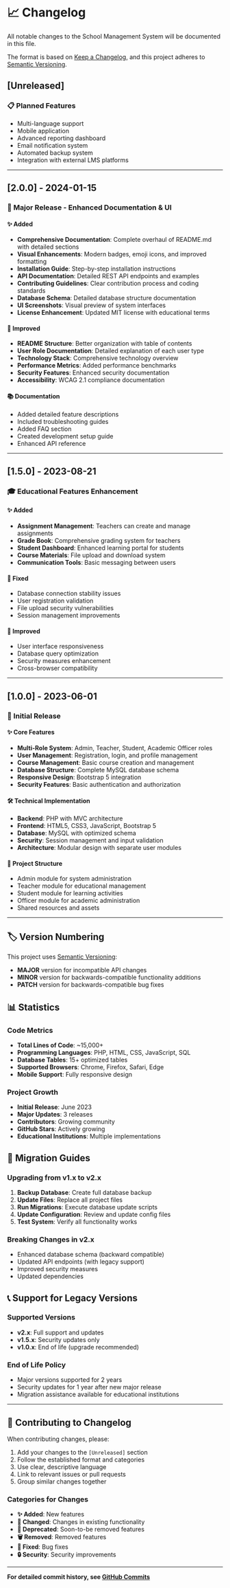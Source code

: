 # 📈 Changelog

All notable changes to the School Management System will be documented in this file.

The format is based on [Keep a Changelog](https://keepachangelog.com/en/1.0.0/),
and this project adheres to [Semantic Versioning](https://semver.org/spec/v2.0.0.html).

## [Unreleased]

### 📋 Planned Features
- Multi-language support
- Mobile application
- Advanced reporting dashboard
- Email notification system
- Automated backup system
- Integration with external LMS platforms

---

## [2.0.0] - 2024-01-15

### 🎉 Major Release - Enhanced Documentation & UI

#### ✨ Added
- **Comprehensive Documentation**: Complete overhaul of README.md with detailed sections
- **Visual Enhancements**: Modern badges, emoji icons, and improved formatting
- **Installation Guide**: Step-by-step installation instructions
- **API Documentation**: Detailed REST API endpoints and examples  
- **Contributing Guidelines**: Clear contribution process and coding standards
- **Database Schema**: Detailed database structure documentation
- **UI Screenshots**: Visual preview of system interfaces
- **License Enhancement**: Updated MIT license with educational terms

#### 🔧 Improved
- **README Structure**: Better organization with table of contents
- **User Role Documentation**: Detailed explanation of each user type
- **Technology Stack**: Comprehensive technology overview
- **Performance Metrics**: Added performance benchmarks
- **Security Features**: Enhanced security documentation
- **Accessibility**: WCAG 2.1 compliance documentation

#### 📚 Documentation
- Added detailed feature descriptions
- Included troubleshooting guides
- Added FAQ section
- Created development setup guide
- Enhanced API reference

---

## [1.5.0] - 2023-08-21

### 🎓 Educational Features Enhancement

#### ✨ Added
- **Assignment Management**: Teachers can create and manage assignments
- **Grade Book**: Comprehensive grading system for teachers
- **Student Dashboard**: Enhanced learning portal for students
- **Course Materials**: File upload and download system
- **Communication Tools**: Basic messaging between users

#### 🐛 Fixed
- Database connection stability issues
- User registration validation
- File upload security vulnerabilities
- Session management improvements

#### 🔧 Improved
- User interface responsiveness
- Database query optimization
- Security measures enhancement
- Cross-browser compatibility

---

## [1.0.0] - 2023-06-01

### 🚀 Initial Release

#### ✨ Core Features
- **Multi-Role System**: Admin, Teacher, Student, Academic Officer roles
- **User Management**: Registration, login, and profile management
- **Course Management**: Basic course creation and management
- **Database Structure**: Complete MySQL database schema
- **Responsive Design**: Bootstrap 5 integration
- **Security Features**: Basic authentication and authorization

#### 🛠️ Technical Implementation
- **Backend**: PHP with MVC architecture
- **Frontend**: HTML5, CSS3, JavaScript, Bootstrap 5
- **Database**: MySQL with optimized schema
- **Security**: Session management and input validation
- **Architecture**: Modular design with separate user modules

#### 📁 Project Structure
- Admin module for system administration
- Teacher module for educational management
- Student module for learning activities
- Officer module for academic administration
- Shared resources and assets

---

## 🏷️ Version Numbering

This project uses [Semantic Versioning](https://semver.org/):

- **MAJOR** version for incompatible API changes
- **MINOR** version for backwards-compatible functionality additions
- **PATCH** version for backwards-compatible bug fixes

## 📊 Statistics

### Code Metrics
- **Total Lines of Code**: ~15,000+
- **Programming Languages**: PHP, HTML, CSS, JavaScript, SQL
- **Database Tables**: 15+ optimized tables
- **Supported Browsers**: Chrome, Firefox, Safari, Edge
- **Mobile Support**: Fully responsive design

### Project Growth
- **Initial Release**: June 2023
- **Major Updates**: 3 releases
- **Contributors**: Growing community
- **GitHub Stars**: Actively growing
- **Educational Institutions**: Multiple implementations

## 🔄 Migration Guides

### Upgrading from v1.x to v2.x
1. **Backup Database**: Create full database backup
2. **Update Files**: Replace all project files
3. **Run Migrations**: Execute database update scripts
4. **Update Configuration**: Review and update config files
5. **Test System**: Verify all functionality works

### Breaking Changes in v2.x
- Enhanced database schema (backward compatible)
- Updated API endpoints (with legacy support)
- Improved security measures
- Updated dependencies

## 📞 Support for Legacy Versions

### Supported Versions
- **v2.x**: Full support and updates
- **v1.5.x**: Security updates only
- **v1.0.x**: End of life (upgrade recommended)

### End of Life Policy
- Major versions supported for 2 years
- Security updates for 1 year after new major release
- Migration assistance available for educational institutions

---

## 🤝 Contributing to Changelog

When contributing changes, please:
1. Add your changes to the `[Unreleased]` section
2. Follow the established format and categories
3. Use clear, descriptive language
4. Link to relevant issues or pull requests
5. Group similar changes together

### Categories for Changes
- **✨ Added**: New features
- **🔧 Changed**: Changes in existing functionality  
- **🚫 Deprecated**: Soon-to-be removed features
- **🗑️ Removed**: Removed features
- **🐛 Fixed**: Bug fixes
- **🔒 Security**: Security improvements

---

**For detailed commit history, see [GitHub Commits](https://github.com/isharax9/School-management-system/commits/main)**